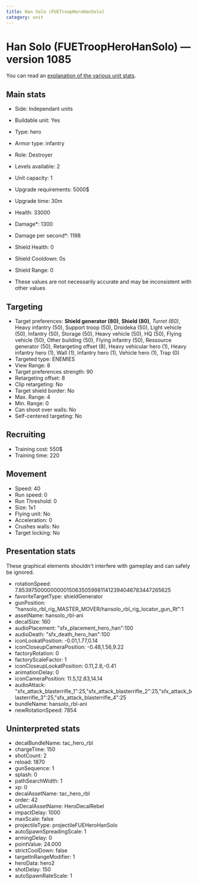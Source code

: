 ```yaml
---
title: Han Solo (FUETroopHeroHanSolo)
category: unit
---
```


# Han Solo (FUETroopHeroHanSolo) — version 1085

You can read an [explanation  of the various unit stats](unitexplained.md).

## Main stats

  * Side: Independant units
  * Buildable unit: Yes
  * Type: hero
  * Armor type: infantry
  * Role: Destroyer
  * Levels available: 2
  * Unit capacity: 1
  * Upgrade requirements: 5000$
  * Upgrade time: 30m
  * Health: 33000
  * Damage*: 1300
  * Damage per second*: 1198
  * Shield Health: 0
  * Shield Cooldown: 0s
  * Shield Range: 0

* These values are not necessarily accurate and may be inconsistent with other values

## Targeting

  * Target preferences: **Shield generator (80)**, **Shield (80)**, _Turret (60)_, Heavy infantry (50), Support troop (50), Droideka (50), Light vehicle (50), Infantry (50), Storage (50), Heavy vehicle (50), HQ (50), Flying vehicle (50), Other building (50), Flying infantry (50), Ressource generator (50), Retargeting offset (8), Heavy vehicular hero (1), Heavy infantry hero (1), Wall (1), Infantry hero (1), Vehicle hero (1), Trap (0)
  * Targeted type: ENEMIES
  * View Range: 8
  * Target preferences strength: 90
  * Retargeting offset: 8
  * Clip retargeting: No
  * Target shield border: No
  * Max. Range: 4
  * Min. Range: 0
  * Can shoot over walls: No
  * Self-centered targeting: No

## Recruiting

  * Training cost: 550$
  * Training time: 220

## Movement

  * Speed: 40
  * Run speed: 0
  * Run Threshold: 0
  * Size: 1x1
  * Flying unit: No
  * Acceleration: 0
  * Crushes walls: No
  * Target locking: No

## Presentation stats

These graphical elements shouldn't interfere with gameplay and can safely be ignored.

  * rotationSpeed: 7.8539750000000001506350599811412394046783447265625
  * favoriteTargetType: shieldGenerator
  * gunPosition: "hansolo_rbl_rig_MASTER_MOVER/hansolo_rbl_rig_locator_gun_Rt":1
  * assetName: hansolo_rbl-ani
  * decalSize: 160
  * audioPlacement: "sfx_placement_hero_han":100
  * audioDeath: "sfx_death_hero_han":100
  * iconLookatPosition: -0.01,1.77,0.14
  * iconCloseupCameraPosition: -0.48,1.56,9.22
  * factoryRotation: 0
  * factoryScaleFactor: 1
  * iconCloseupLookatPosition: 0.11,2.8,-0.41
  * animationDelay: 0
  * iconCameraPosition: 11.5,12.83,14.14
  * audioAttack: "sfx_attack_blasterrifle_1":25,"sfx_attack_blasterrifle_2":25,"sfx_attack_blasterrifle_3":25,"sfx_attack_blasterrifle_4":25
  * bundleName: hansolo_rbl-ani
  * newRotationSpeed: 7854

## Uninterpreted stats

  * decalBundleName: tac_hero_rbl
  * chargeTime: 150
  * shotCount: 2
  * reload: 1870
  * gunSequence: 1
  * splash: 0
  * pathSearchWidth: 1
  * xp: 0
  * decalAssetName: tac_hero_rbl
  * order: 42
  * uiDecalAssetName: HeroDecalRebel
  * impactDelay: 1000
  * maxScale: false
  * projectileType: projectileFUEHeroHanSolo
  * autoSpawnSpreadingScale: 1
  * armingDelay: 0
  * pointValue: 24.000
  * strictCoolDown: false
  * targetInRangeModifier: 1
  * heroData: hero2
  * shotDelay: 150
  * autoSpawnRateScale: 1

